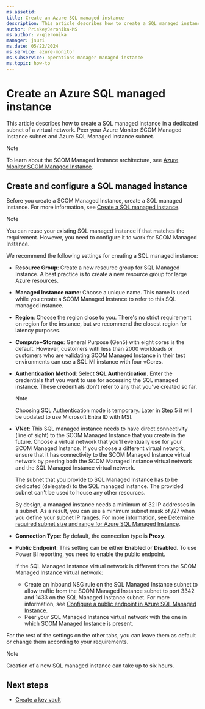 ```yaml
---
ms.assetid: 
title: Create an Azure SQL managed instance
description: This article describes how to create a SQL managed instance in a dedicated subnet of a virtual network.
author: PriskeyJeronika-MS
ms.author: v-gjeronika
manager: jsuri
ms.date: 05/22/2024
ms.service: azure-monitor
ms.subservice: operations-manager-managed-instance
ms.topic: how-to
---
```


# Create an Azure SQL managed instance

This article describes how to create a SQL managed instance in a dedicated subnet of a virtual network. Peer your Azure Monitor SCOM Managed Instance subnet and Azure SQL Managed Instance subnet.

>[!NOTE]
> To learn about the SCOM Managed Instance architecture, see [Azure Monitor SCOM Managed Instance](overview.md).

## Create and configure a SQL managed instance

Before you create a SCOM Managed Instance, create a SQL managed instance. For more information, see [Create a SQL managed instance](/azure/azure-sql/managed-instance/instance-create-quickstart?view=azuresql&preserve-view=true).

>[!NOTE]
>You can reuse your existing SQL managed instance if that matches the requirement. However, you need to configure it to work for SCOM Managed Instance.

We recommend the following settings for creating a SQL managed instance:

- **Resource Group**: Create a new resource group for SQL Managed Instance. A best practice is to create a new resource group for large Azure resources.
- **Managed Instance name**: Choose a unique name. This name is used while you create a SCOM Managed Instance to refer to this SQL managed instance.
- **Region**: Choose the region close to you. There's no strict requirement on region for the instance, but we recommend the closest region for latency purposes.
- **Compute+Storage**: General Purpose (Gen5) with eight cores is the default. However, customers with less than 2000 workloads or customers who are validating SCOM Managed Instance in their test environments can use a SQL MI instance with four vCores.
- **Authentication Method**: Select **SQL Authentication**. Enter the credentials that you want to use for accessing the SQL managed instance. These credentials don't refer to any that you've created so far.

   >[!Note]
   >Choosing SQL Authentication mode is temporary. Later in [Step 5](/system-center/scom/create-user-assigned-identity?view=sc-om-2022#set-the-microsoft-entra-admin-value-in-the-sql-managed-instance&preserve-view=true) it will be updated to use Microsoft Entra ID with MSI.

- **VNet**: This SQL managed instance needs to have direct connectivity (line of sight) to the SCOM Managed Instance that you create in the future. Choose a virtual network that you'll eventually use for your SCOM Managed Instance. If you choose a different virtual network, ensure that it has connectivity to the SCOM Managed Instance virtual network by peering both the SCOM Managed Instance virtual network and the SQL Managed Instance virtual network.

   The subnet that you provide to SQL Managed Instance has to be dedicated (delegated) to the SQL managed instance. The provided subnet can't be used to house any other resources.

   By design, a managed instance needs a minimum of 32 IP addresses in a subnet. As a result, you can use a minimum subnet mask of /27 when you define your subnet IP ranges. For more information, see [Determine required subnet size and range for Azure SQL Managed Instance](/azure/azure-sql/managed-instance/vnet-subnet-determine-size?view=azuresql&preserve-view=true).
- **Connection Type**: By default, the connection type is **Proxy**.
- **Public Endpoint**: This setting can be either **Enabled** or **Disabled**. To use Power BI reporting, you need to enable the public endpoint.

  If the SQL Managed Instance virtual network is different from the SCOM Managed Instance virtual network:

  - Create an inbound NSG rule on the SQL Managed Instance subnet to allow traffic from the SCOM Managed Instance subnet to port 3342 and 1433 on the SQL Managed Instance subnet. For more information, see [Configure a public endpoint in Azure SQL Managed Instance](/azure/azure-sql/managed-instance/public-endpoint-configure?view=azuresql&preserve-view=true).
  - Peer your SQL Managed Instance virtual network with the one in which SCOM Managed Instance is present.

For the rest of the settings on the other tabs, you can leave them as default or change them according to your requirements.

> [!NOTE]
> Creation of a new SQL managed instance can take up to six hours.

## Next steps

- [Create a key vault ](create-key-vault.md)